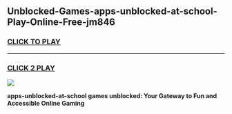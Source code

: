 
## Unblocked-Games-apps-unblocked-at-school-Play-Online-Free-jm846
<h3>
<a href="https://premium76.site?title=apps-unblocked-at-school&ref=26A">CLICK TO PLAY</a></h3>
<hr>

<h3>
<a href="https://premium76.site?title=apps-unblocked-at-school&ref=26A">CLICK 2 PLAY</a>
  
</h3>

<a href="https://premium76.site?title=apps-unblocked-at-school&ref=26A"><img src="https://clearcache.store/games.png"></a>


**apps-unblocked-at-school games unblocked: Your Gateway to Fun and Accessible Online Gaming**
